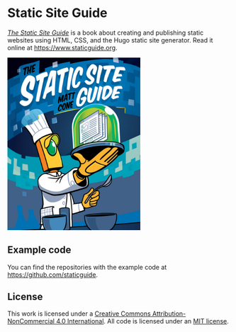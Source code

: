 # Static Site Guide

*[The Static Site Guide](https://www.staticguide.org)* is a book about creating and publishing static websites using HTML, CSS, and the Hugo static site generator. Read it online at <https://www.staticguide.org>.

<img src="https://github.com/mattcone/static-guide/blob/main/static/images/static-site-guide-cover.jpg" width="300">

## Example code

You can find the repositories with the example code at <https://github.com/staticguide>.

## License

This work is licensed under a [Creative Commons Attribution-NonCommercial 4.0 International](LICENSE.txt). All code is licensed under an [MIT license](LICENSE-CODE.txt).